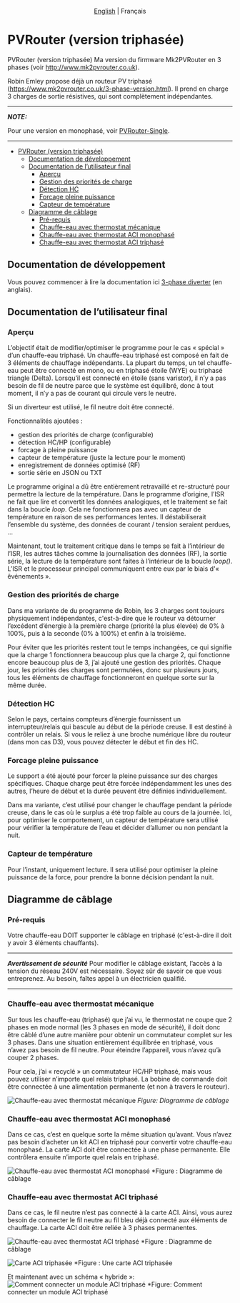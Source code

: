 <p align="center">
  <a href="https://github.com/FredM67/PVRouter-3-phase/">English</a> |
  <span>Français</span>
</p>

# PVRouter (version triphasée)

PVRouter (version triphasée)
Ma version du firmware Mk2PVRouter en 3 phases (voir http://www.mk2pvrouter.co.uk).

Robin Emley propose déjà un routeur PV triphasé (https://www.mk2pvrouter.co.uk/3-phase-version.html). Il prend en charge 3 charges de sortie résistives, qui sont complètement indépendantes.

---
**_NOTE:_**

Pour une version en monophasé, voir [PVRouter-Single](https://github.com/FredM67/PVRouter-Single).

---

- [PVRouter (version triphasée)](#pvrouter-version-triphasée)
  - [Documentation de développement](#documentation-de-développement)
  - [Documentation de l’utilisateur final](#documentation-de-lutilisateur-final)
    - [Aperçu](#aperçu)
    - [Gestion des priorités de charge](#gestion-des-priorités-de-charge)
    - [Détection HC](#détection-hc)
    - [Forcage pleine puissance](#forcage-pleine-puissance)
    - [Capteur de température](#capteur-de-température)
  - [Diagramme de câblage](#diagramme-de-câblage)
    - [Pré-requis](#pré-requis)
    - [Chauffe-eau avec thermostat mécanique](#chauffe-eau-avec-thermostat-mécanique)
    - [Chauffe-eau avec thermostat ACI monophasé](#chauffe-eau-avec-thermostat-aci-monophasé)
    - [Chauffe-eau avec thermostat ACI triphasé](#chauffe-eau-avec-thermostat-aci-triphasé)

## Documentation de développement

Vous pouvez commencer à lire la documentation ici [3-phase diverter](https://fredm67.github.io/PVRouter-3-phase/html/index.html) (en anglais).

## Documentation de l’utilisateur final

### Aperçu

L’objectif était de modifier/optimiser le programme pour le cas « spécial » d’un chauffe-eau triphasé. Un chauffe-eau triphasé est composé en fait de 3 éléments de chauffage indépendants. La plupart du temps, un tel chauffe-eau peut être connecté en mono, ou en triphasé étoile (WYE) ou triphasé triangle (Delta). Lorsqu’il est connecté en étoile (sans varistor), il n’y a pas besoin de fil de neutre parce que le système est équilibré, donc à tout moment, il n’y a pas de courant qui circule vers le neutre.

Si un diverteur est utilisé, le fil neutre doit être connecté.

Fonctionnalités ajoutées :

- gestion des priorités de charge (configurable)
- détection HC/HP (configurable)
- forcage à pleine puissance
- capteur de température (juste la lecture pour le moment)
- enregistrement de données optimisé (RF)
- sortie série en JSON ou TXT
  
Le programme original a dû être entièrement retravaillé et re-structuré pour permettre la lecture de la température. Dans le programme d’origine, l’ISR ne fait que lire et convertit les données analogiques, et le traitement se fait dans la boucle *loop*. Cela ne fonctionnera pas avec un capteur de température en raison de ses performances lentes. Il déstabiliserait l’ensemble du système, des données de courant / tension seraient perdues, ...

Maintenant, tout le traitement critique dans le temps se fait à l’intérieur de l’ISR, les autres tâches comme la journalisation des données (RF), la sortie série, la lecture de la température sont faites à l’intérieur de la boucle *loop()*. L’ISR et le processeur principal communiquent entre eux par le biais d'« êvénements ».

### Gestion des priorités de charge

Dans ma variante de du programme de Robin, les 3 charges sont toujours physiquement indépendantes, c'est-à-dire que le routeur va détourner l’excédent d’énergie à la première charge (priorité la plus élevée) de 0% à 100%, puis à la seconde (0% à 100%) et enfin à la troisième.

Pour éviter que les priorités restent tout le temps inchangées, ce qui signifie que la charge 1 fonctionnera beaucoup plus que la charge 2, qui fonctionne encore beaucoup plus de 3, j’ai ajouté une gestion des priorités. Chaque jour, les priorités des charges sont permutées, donc sur plusieurs jours, tous les éléments de chauffage fonctionneront en quelque sorte sur la même durée.

### Détection HC

Selon le pays, certains compteurs d’énergie fournissent un interrupteur/relais qui bascule au début de la période creuse. Il est destiné à contrôler un relais. Si vous le reliez à une broche numérique libre du routeur (dans mon cas D3), vous pouvez détecter le début et fin des HC.

### Forcage pleine puissance

Le support a été ajouté pour forcer la pleine puissance sur des charges spécifiques. Chaque charge peut être forcée indépendamment les unes des autres, l’heure de début et la durée peuvent être définies individuellement.

Dans ma variante, c’est utilisé pour changer le chauffage pendant la période creuse, dans le cas où le surplus a été trop faible au cours de la journée. Ici, pour optimiser le comportement, un capteur de température sera utilisé pour vérifier la température de l’eau et décider d’allumer ou non pendant la nuit.

### Capteur de température

Pour l’instant, uniquement lecture. Il sera utilisé pour optimiser la pleine puissance de la force, pour prendre la bonne décision pendant la nuit.

## Diagramme de câblage

### Pré-requis

Votre chauffe-eau DOIT supporter le câblage en triphasé (c'est-à-dire il doit y avoir 3 éléments chauffants).

---
**_Avertissement de sécurité_**
Pour modifier le câblage existant, l’accès à la tension du réseau 240V est nécessaire. Soyez sûr de savoir ce que vous entreprenez. Au besoin, faîtes appel à un électricien qualifié.

---

### Chauffe-eau avec thermostat mécanique

Sur tous les chauffe-eau (triphasé) que j’ai vu, le thermostat ne coupe que 2 phases en mode normal (les 3 phases en mode de sécurité), il doit donc être câblé d’une autre manière pour obtenir un commutateur complet sur les 3 phases. Dans une situation entièrement équilibrée en triphasé, vous n’avez pas besoin de fil neutre. Pour éteindre l’appareil, vous n’avez qu’à couper 2 phases.

Pour cela, j’ai « recyclé » un commutateur HC/HP triphasé, mais vous pouvez utiliser n’importe quel relais triphasé. La bobine de commande doit être connectée à une alimentation permanente (et non à travers le routeur).

![Chauffe-eau avec thermostat mécanique](../../img/Heater-mechanical.png)
*Figure: Diagramme de câblage*

### Chauffe-eau avec thermostat ACI monophasé

Dans ce cas, c’est en quelque sorte la même situation qu’avant. Vous n’avez pas besoin d’acheter un kit ACI en triphasé pour convertir votre chauffe-eau monophasé. La carte ACI doit être connectée à une phase permanente. Elle contrôlera ensuite n’importe quel relais en triphasé.

![Chauffe-eau avec thermostat ACI monophasé](../../img/Heater-ACI-Mono.png)
*Figure : Diagramme de câblage

### Chauffe-eau avec thermostat ACI triphasé

Dans ce cas, le fil neutre n’est pas connecté à la carte ACI. Ainsi, vous aurez besoin de connecter le fil neutre au fil bleu déjà connecté aux éléments de chauffage. La carte ACI doit être reliée à 3 phases permanentes.

![Chauffe-eau avec thermostat ACI triphasé](../../img/Heater-ACI-Tri.png)
*Figure : Diagramme de câblage

![Carte ACI triphasée](../../img/ACI-Tri.jpeg)
*Figure : Une carte ACI triphasée

Et maintenant avec un schéma « hybride »:
![Comment connecter un module ACI triphasé](../../img/ACI-Tri-Hybrid.jpeg)
*Figure: Comment connecter un module ACI triphasé